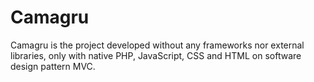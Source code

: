 # Camagru
Camagru is the project developed without any frameworks nor external libraries, only with native PHP, JavaScript, CSS and HTML on software design pattern MVC.
